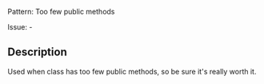 Pattern: Too few public methods

Issue: -

## Description

Used when class has too few public methods, so be sure it's really worth it.
